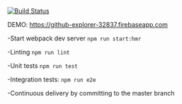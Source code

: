 [![Build Status](https://travis-ci.org/djindjic/github-explorer.svg?branch=master)](https://travis-ci.org/djindjic/github-explorer)


DEMO:
https://github-explorer-32837.firebaseapp.com

-Start webpack dev server `npm run start:hmr`

-Linting `npm run lint`

-Unit tests `npm run test`

-Integration tests: `npm run e2e`

-Continuous delivery by committing to the master branch